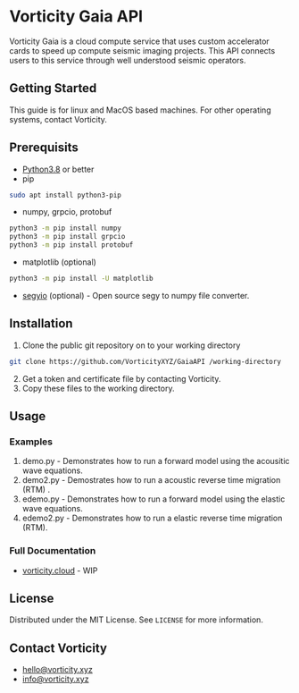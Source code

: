# Vorticity Gaia API

Vorticity Gaia is a cloud compute service that uses custom accelerator cards to speed up compute seismic imaging projects. This API connects users to this service through well understood seismic operators.

## Getting Started
This guide is for linux and MacOS based machines. For other operating systems, contact Vorticity.

## Prerequisits
* [Python3.8](https://www.python.org/downloads/) or better
* pip
```bash
sudo apt install python3-pip
```
* numpy, grpcio, protobuf
```bash
python3 -m pip install numpy
python3 -m pip install grpcio
python3 -m pip install protobuf
```
* matplotlib (optional)
```bash
python3 -m pip install -U matplotlib
```
* [segyio](https://github.com/equinor/segyio) (optional) - Open source segy to numpy file converter.


## Installation
1. Clone the public git repository on to your working directory
```bash
git clone https://github.com/VorticityXYZ/GaiaAPI /working-directory
```
2. Get a token and certificate file by contacting Vorticity.
3. Copy these files to the working directory.

## Usage
### Examples
1. demo.py - Demonstrates how to run a forward model using the acousitic wave equations.
2. demo2.py - Demostrates how to run a acoustic reverse time migration (RTM) .
3. edemo.py - Demonstrates how to run a forward model using the elastic wave equations.
4. edemo2.py - Demonstrates how to run a elastic reverse time migration (RTM).

### Full Documentation
* [vorticity.cloud](https://www.vorticity.cloud) - WIP

## License

Distributed under the MIT License. See `LICENSE` for more information.

## Contact Vorticity

* <hello@vorticity.xyz>
* <info@vorticity.xyz>


